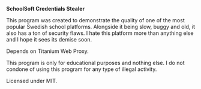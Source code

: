 **SchoolSoft Credentials Stealer**

This program was created to demonstrate the quality of one of the most popular Swedish school platforms. Alongside it being slow, buggy and old, it also has a ton of security flaws. I hate this platform more than anything else and I hope it sees its demise soon.

Depends on Titanium Web Proxy.

This program is only for educational purposes and nothing else. I do not condone of using this program for any type of illegal activity.

Licensed under MIT.
